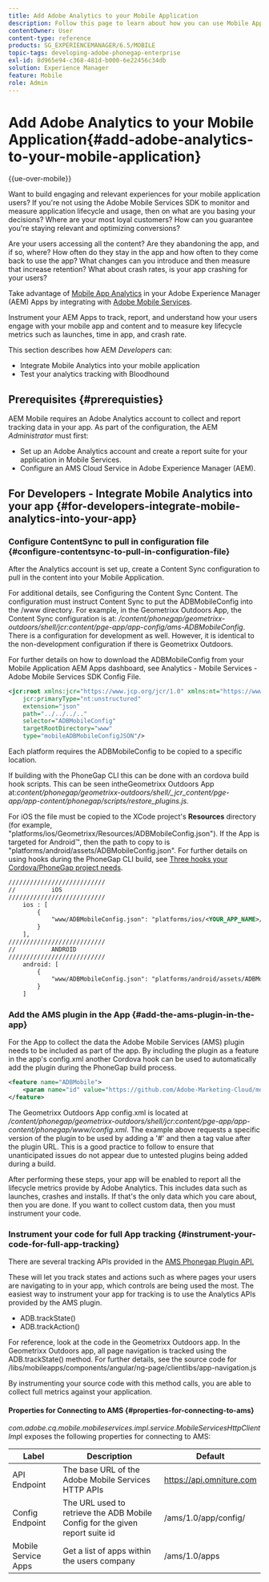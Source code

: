 ```yaml
---
title: Add Adobe Analytics to your Mobile Application
description: Follow this page to learn about how you can use Mobile App Analytics in your Adobe Experience Manager Apps by integrating with Adobe Mobile Services.
contentOwner: User
content-type: reference
products: SG_EXPERIENCEMANAGER/6.5/MOBILE
topic-tags: developing-adobe-phonegap-enterprise
exl-id: 8d965e94-c368-481d-b000-6e22456c34db
solution: Experience Manager
feature: Mobile
role: Admin
---
```

# Add Adobe Analytics to your Mobile Application{#add-adobe-analytics-to-your-mobile-application}

{{ue-over-mobile}}

Want to build engaging and relevant experiences for your mobile application users? If you're not using the Adobe Mobile Services SDK to monitor and measure application lifecycle and usage, then on what are you basing your decisions? Where are your most loyal customers? How can you guarantee you're staying relevant and optimizing conversions?

Are your users accessing all the content? Are they abandoning the app, and if so, where? How often do they stay in the app and how often to they come back to use the app? What changes can you introduce and then measure that increase retention? What about crash rates, is your app crashing for your users?

Take advantage of [Mobile App Analytics](https://business.adobe.com/products/analytics/mobile-marketing.html) in your Adobe Experience Manager (AEM) Apps by integrating with [Adobe Mobile Services](https://business.adobe.com/products/campaign/mobile-marketing.html).

Instrument your AEM Apps to track, report, and understand how your users engage with your mobile app and content and to measure key lifecycle metrics such as launches, time in app, and crash rate.

This section describes how AEM *Developers* can:

* Integrate Mobile Analytics into your mobile application
* Test your analytics tracking with Bloodhound

## Prerequisites {#prerequisties}

AEM Mobile requires an Adobe Analytics account to collect and report tracking data in your app. As part of the configuration, the AEM *Administrator* must first:

* Set up an Adobe Analytics account and create a report suite for your application in Mobile Services.
* Configure an AMS Cloud Service in Adobe Experience Manager (AEM).

## For Developers - Integrate Mobile Analytics into your app {#for-developers-integrate-mobile-analytics-into-your-app}

### Configure ContentSync to pull in configuration file {#configure-contentsync-to-pull-in-configuration-file}

After the Analytics account is set up, create a Content Sync configuration to pull in the content into your Mobile Application.

For additional details, see Configuring the Content Sync Content. The configuration must instruct Content Sync to put the ADBMobileConfig into the /www directory. For example, in the Geometrixx Outdoors App, the Content Sync configuration is at: */content/phonegap/geometrixx-outdoors/shell/jcr:content/pge-app/app-config/ams-ADBMobileConfig*. There is a configuration for development as well. However, it is identical to the non-development configuration if there is Geometrixx Outdoors.

For further details on how to download the ADBMobileConfig from your Mobile Application AEM Apps dashboard, see Analytics - Mobile Services - Adobe Mobile Services SDK Config File.

```xml
<jcr:root xmlns:jcr="https://www.jcp.org/jcr/1.0" xmlns:nt="https://www.jcp.org/jcr/nt/1.0"
    jcr:primaryType="nt:unstructured"
    extension="json"
    path="../../../.."
    selector="ADBMobileConfig"
    targetRootDirectory="www"
    type="mobileADBMobileConfigJSON"/>
```

Each platform requires the ADBMobileConfig to be copied to a specific location.

If building with the PhoneGap CLI this can be done with an cordova build hook scripts. This can be seen intheGeometrixx Outdoors App at:*content/phonegap/geometrixx-outdoors/shell/_jcr_content/pge-app/app-content/phonegap/scripts/restore_plugins.js.*

For iOS the file must be copied to the XCode project's **Resources** directory (for example, "platforms/ios/Geometrixx/Resources/ADBMobileConfig.json"). If the App is targeted for Android&trade;, then the path to copy to is "platforms/android/assets/ADBMobileConfig.json". For further details on using hooks during the PhoneGap CLI build, see [Three hooks your Cordova/PhoneGap project needs](https://gist.github.com/jlcarvalho/22402d013bc72f795d45a01836ce735c).

```xml
///////////////////////////
//          iOS
///////////////////////////
    ios : [
        {
            "www/ADBMobileConfig.json": "platforms/ios/<YOUR_APP_NAME>/Resources/ADBMobileConfig.json"
        }
    ],
///////////////////////////
//          ANDROID
///////////////////////////
    android: [
        {
            "www/ADBMobileConfig.json": "platforms/android/assets/ADBMobileConfig.json"
        }
    ]
```

### Add the AMS plugin in the App {#add-the-ams-plugin-in-the-app}

For the App to collect the data the Adobe Mobile Services (AMS) plugin needs to be included as part of the app. By including the plugin as a feature in the app's config.xml another Cordova hook can be used to automatically add the plugin during the PhoneGap build process.

```xml
<feature name="ADBMobile">
    <param name="id" value="https://github.com/Adobe-Marketing-Cloud/mobile-services#0482f9cedf90c98a8d4b07219ece1933b2e46a60"/>
</feature>
```

The Geometrixx Outdoors App config.xml is located at */content/phonegap/geometrixx-outdoors/shell/jcr:content/pge-app/app-content/phonegap/www/config.xml*. The example above requests a specific version of the plugin to be used by adding a '#' and then a tag value after the plugin URL. This is a good practice to follow to ensure that unanticipated issues do not appear due to untested plugins being added during a build.

After performing these steps, your app will be enabled to report all the lifecycle metrics provide by Adobe Analytics. This includes data such as launches, crashes and installs. If that's the only data which you care about, then you are done. If you want to collect custom data, then you must instrument your code.

### Instrument your code for full App tracking {#instrument-your-code-for-full-app-tracking}

There are several tracking APIs provided in the [AMS Phonegap Plugin API.](https://github.com/Adobe-Marketing-Cloud/mobile-services/blob/master/docs/ios/phonegap/phonegap-methods.md)

These will let you track states and actions such as where pages your users are navigating to in your app, which controls are being used the most. The easiest way to instrument your app for tracking is to use the Analytics APIs provided by the AMS plugin.

* ADB.trackState()
* ADB.trackAction()

For reference, look at the code in the Geometrixx Outdoors app. In the Geometrixx Outdoors app, all page navigation is tracked using the ADB.trackState() method. For further details, see the source code for /libs/mobileapps/components/angular/ng-page/clientlibs/app-navigation.js

By instrumenting your source code with this method calls, you are able to collect full metrics against your application.

#### Properties for Connecting to AMS {#properties-for-connecting-to-ams}

*com.adobe.cq.mobile.mobileservices.impl.service.MobileServicesHttpClientImp*l exposes the following properties for connecting to AMS:

| **Label** |**Description** |**Default** |
|---|---|---|
| API Endpoint |The base URL of the Adobe Mobile Services HTTP APIs |https://api.omniture.com |
| Config Endpoint |The URL used to retrieve the ADB Mobile Config for the given report suite id |/ams/1.0/app/config/ |
| Mobile Service Apps |Get a list of apps within the users company |/ams/1.0/apps |
